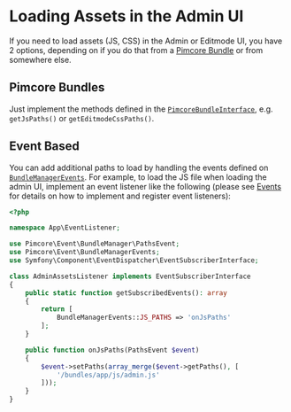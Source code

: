 # Loading Assets in the Admin UI

If you need to load assets (JS, CSS) in the Admin or Editmode UI, you have 2 options, depending on if you do that from a
[Pimcore Bundle](./05_Pimcore_Bundles/README.md) or from somewhere else.

## Pimcore Bundles

Just implement the methods defined in the [`PimcoreBundleInterface`](https://github.com/pimcore/pimcore/blob/10.5/lib/Extension/Bundle/PimcoreBundleInterface.php),
e.g. `getJsPaths()` or `getEditmodeCssPaths()`.

## Event Based

You can add additional paths to load by handling the events defined on [`BundleManagerEvents`](https://github.com/pimcore/pimcore/blob/10.5/lib/Event/BundleManagerEvents.php).
For example, to load the JS file when loading the admin UI, implement an event listener like the following (please see
[Events](../../20_Extending_Pimcore/11_Event_API_and_Event_Manager.md) for details on how to implement and register event
listeners): 

```php
<?php

namespace App\EventListener;

use Pimcore\Event\BundleManager\PathsEvent;
use Pimcore\Event\BundleManagerEvents;
use Symfony\Component\EventDispatcher\EventSubscriberInterface;

class AdminAssetsListener implements EventSubscriberInterface
{
    public static function getSubscribedEvents(): array
    {
        return [
            BundleManagerEvents::JS_PATHS => 'onJsPaths'
        ];
    }

    public function onJsPaths(PathsEvent $event)
    {
        $event->setPaths(array_merge($event->getPaths(), [
            '/bundles/app/js/admin.js'
        ]));
    }
}
```

 
